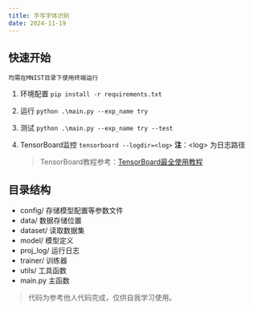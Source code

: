 ```yaml
---
title: 手写字体识别
date: 2024-11-19
---
```


## 快速开始

    均需在MNIST目录下使用终端运行

1. 环境配置
    `pip install -r requirements.txt`

2. 运行
    `python .\main.py --exp_name try`

3. 测试
    `python .\main.py --exp_name try --test`

4. TensorBoard监控
    `tensorboard --logdir=<log>` **注**：\<log> 为日志路径  
    > TensorBoard教程参考：[TensorBoard最全使用教程](https://blog.csdn.net/qq_41656402/article/details/131123121)

## 目录结构

+ config/ 存储模型配置等参数文件
+ data/ 数据存储位置
+ dataset/ 读取数据集
+ model/ 模型定义
+ proj_log/ 运行日志
+ trainer/ 训练器
+ utils/ 工具函数
+ main.py 主函数

> 代码为参考他人代码完成，仅供自我学习使用。
